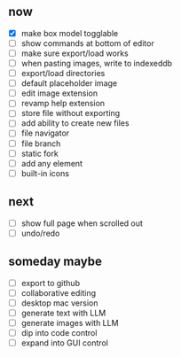 
## now

- [x] make box model togglable
- [ ] show commands at bottom of editor
- [ ] make sure export/load works
- [ ] when pasting images, write to indexeddb
- [ ] export/load directories
- [ ] default placeholder image
- [ ] edit image extension
- [ ] revamp help extension
- [ ] store file without exporting
- [ ] add ability to create new files
- [ ] file navigator
- [ ] file branch
- [ ] static fork
- [ ] add any element
- [ ] built-in icons

## next

- [ ] show full page when scrolled out
- [ ] undo/redo

## someday maybe

- [ ] export to github
- [ ] collaborative editing
- [ ] desktop mac version
- [ ] generate text with LLM
- [ ] generate images with LLM
- [ ] dip into code control
- [ ] expand into GUI control
